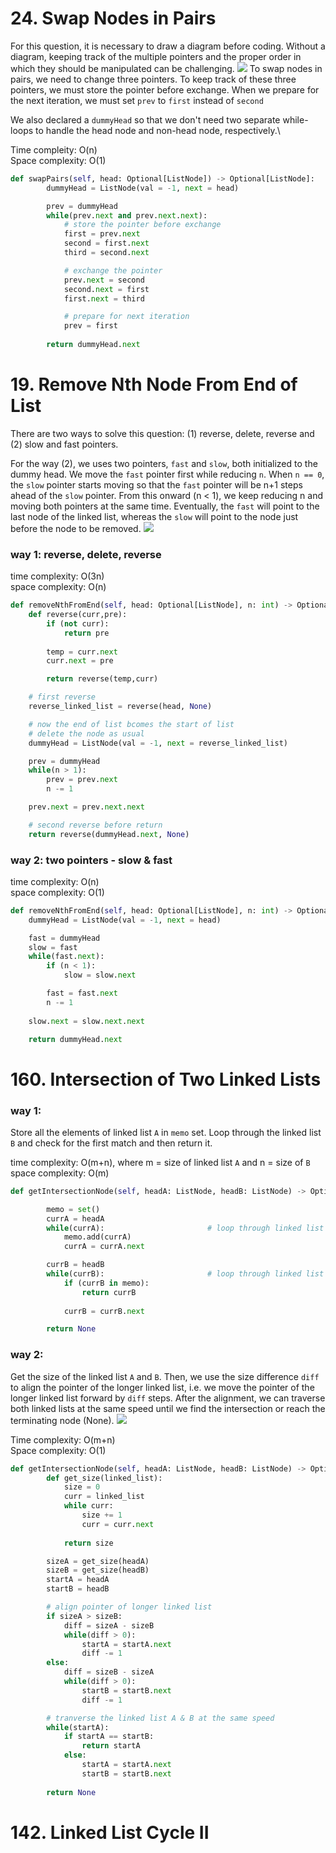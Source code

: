 # 24. Swap Nodes in Pairs
For this question, it is necessary to draw a diagram before coding. Without a diagram, keeping track of the multiple pointers and the proper order in which they should be manipulated can be challenging. 
![](./images/20230205220227.png) 
To swap nodes in pairs, we need to change three pointers. To keep track of these three pointers, we must store the pointer before exchange. When we prepare for the next iteration, we must set `prev` to `first` instead of `second`

We also declared a `dummyHead` so that we don't need two separate while-loops to handle the head node and non-head node, respectively.\

Time compleity: O(n)\
Space complexity: O(1)
```PYTHON
def swapPairs(self, head: Optional[ListNode]) -> Optional[ListNode]:
        dummyHead = ListNode(val = -1, next = head)

        prev = dummyHead
        while(prev.next and prev.next.next):
            # store the pointer before exchange
            first = prev.next
            second = first.next
            third = second.next

            # exchange the pointer
            prev.next = second
            second.next = first
            first.next = third

            # prepare for next iteration
            prev = first
            
        return dummyHead.next

```
# 19. Remove Nth Node From End of List
There are two ways to solve this question: (1) reverse, delete, reverse and (2) slow and fast pointers.

For the way (2), we uses two pointers, `fast` and `slow`, both initialized to the dummy head. We move the `fast` pointer first while reducing `n`. When `n == 0`, the `slow` pointer starts moving so that the `fast` pointer will be n+1  steps ahead of the `slow` pointer. From this onward (n < 1), we keep reducing n and moving both pointers at the same time. Eventually, the `fast` will point to the last node of the linked list, whereas the `slow` will point to the node just before the node to be removed.
![](./images/20230206171010.png)  
### way 1: reverse, delete, reverse
time complexity: O(3n)\
space complexity: O(n)
```PYTHON
def removeNthFromEnd(self, head: Optional[ListNode], n: int) -> Optional[ListNode]:
    def reverse(curr,pre):
        if (not curr):
            return pre
        
        temp = curr.next
        curr.next = pre

        return reverse(temp,curr)

    # first reverse 
    reverse_linked_list = reverse(head, None)

    # now the end of list bcomes the start of list
    # delete the node as usual
    dummyHead = ListNode(val = -1, next = reverse_linked_list)

    prev = dummyHead
    while(n > 1):
        prev = prev.next
        n -= 1

    prev.next = prev.next.next

    # second reverse before return
    return reverse(dummyHead.next, None)
```
### way 2: two pointers - slow & fast
time complexity: O(n)\
space complexity: O(1)
```PYTHON
def removeNthFromEnd(self, head: Optional[ListNode], n: int) -> Optional[ListNode]:
    dummyHead = ListNode(val = -1, next = head)

    fast = dummyHead
    slow = fast
    while(fast.next):
        if (n < 1):
            slow = slow.next

        fast = fast.next
        n -= 1
    
    slow.next = slow.next.next

    return dummyHead.next
```

# 160. Intersection of Two Linked Lists
### way 1:
Store all the elements of linked list `A` in `memo` set. Loop through the linked list `B` and check for the first match and then return it.

time complexity: O(m+n), where m = size of linked list `A` and n = size of `B`\
space complexity: O(m)
```PYTHON
def getIntersectionNode(self, headA: ListNode, headB: ListNode) -> Optional[ListNode]:

        memo = set()
        currA = headA
        while(currA):                       # loop through linked list A
            memo.add(currA)
            currA = currA.next

        currB = headB
        while(currB):                       # loop through linked list B
            if (currB in memo):
                return currB
            
            currB = currB.next

        return None
```
### way 2: 
Get the size of the linked list `A` and `B`. Then, we use the size difference `diff` to align the pointer of the longer linked list, i.e. we move the pointer of the longer linked list forward by `diff` steps. After the alignment, we can traverse both linked lists at the same speed until we find the intersection or reach the terminating node (None).
![](./images/20230206210404.png)  

Time complexity: O(m+n)\
Space complexity: O(1)
```PYTHON 3
def getIntersectionNode(self, headA: ListNode, headB: ListNode) -> Optional[ListNode]:
        def get_size(linked_list):
            size = 0
            curr = linked_list
            while curr:
                size += 1
                curr = curr.next
            
            return size

        sizeA = get_size(headA)
        sizeB = get_size(headB)
        startA = headA
        startB = headB

        # align pointer of longer linked list
        if sizeA > sizeB:
            diff = sizeA - sizeB
            while(diff > 0):
                startA = startA.next
                diff -= 1
        else:
            diff = sizeB - sizeA
            while(diff > 0):
                startB = startB.next
                diff -= 1

        # tranverse the linked list A & B at the same speed
        while(startA):
            if startA == startB:
                return startA
            else:
                startA = startA.next
                startB = startB.next
        
        return None
```
# 142. Linked List Cycle II
